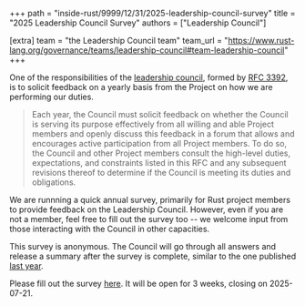 +++
path = "inside-rust/9999/12/31/2025-leadership-council-survey"
title = "2025 Leadership Council Survey"
authors = ["Leadership Council"]

[extra]
team = "the Leadership Council team"
team_url = "https://www.rust-lang.org/governance/teams/leadership-council#team-leadership-council"
+++

One of the responsibilities of the [leadership council](https://www.rust-lang.org/governance/teams/leadership-council),
formed by [RFC 3392](https://rust-lang.github.io/rfcs/3392-leadership-council.html),
is to solicit feedback on a yearly basis from the Project on how we are performing
our duties.

> Each year, the Council must solicit feedback on whether the Council is
> serving its purpose effectively from all willing and able Project members and
> openly discuss this feedback in a forum that allows and encourages active
> participation from all Project members. To do so, the Council and other
> Project members consult the high-level duties, expectations, and constraints
> listed in this RFC and any subsequent revisions thereof to determine if the
> Council is meeting its duties and obligations.

We are runnning a quick annual survey, primarily for Rust project members to
provide feedback on the Leadership Council. However, even if you are not a
member, feel free to fill out the survey too -- we welcome input from those
interacting with the Council in other capacities.

This survey is anonymous. The Council will go through all answers and release a
summary after the survey is complete, similar to the one published
[last year](https://blog.rust-lang.org/2024/08/26/council-survey/).

Please fill out the survey [here](TODO). It will be open for 3 weeks, closing
on 2025-07-21.
